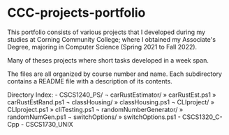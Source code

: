 # CCC-projects-portfolio

This portfolio consists of various projects that I developed during my studies at Corning Community College;
where I obtained my Associate's Degree, majoring in Computer Science (Spring 2021 to Fall 2022).

Many of theses projects where short tasks developed in a week span.

The files are all organized by course number and name. Each subdirectory contains a README file with a description of its contents.

Directory Index:
    - CSCS1240_PS/
          ¬ carRustEstimator/
                » carRustEst.ps1
                » carRustEstRand.ps1
          ¬ classHousing/
                » classHousing.ps1
          ¬ CLIproject/
                » CLIproject.ps1
                » cliTesting.ps1
          ¬ randomNumberGenerator/
                » randomNumGen.ps1
          ¬ switchOptions/
                » switchOptions.ps1
    - CSCS1320_C-Cpp
    - CSCS1730_UNIX
